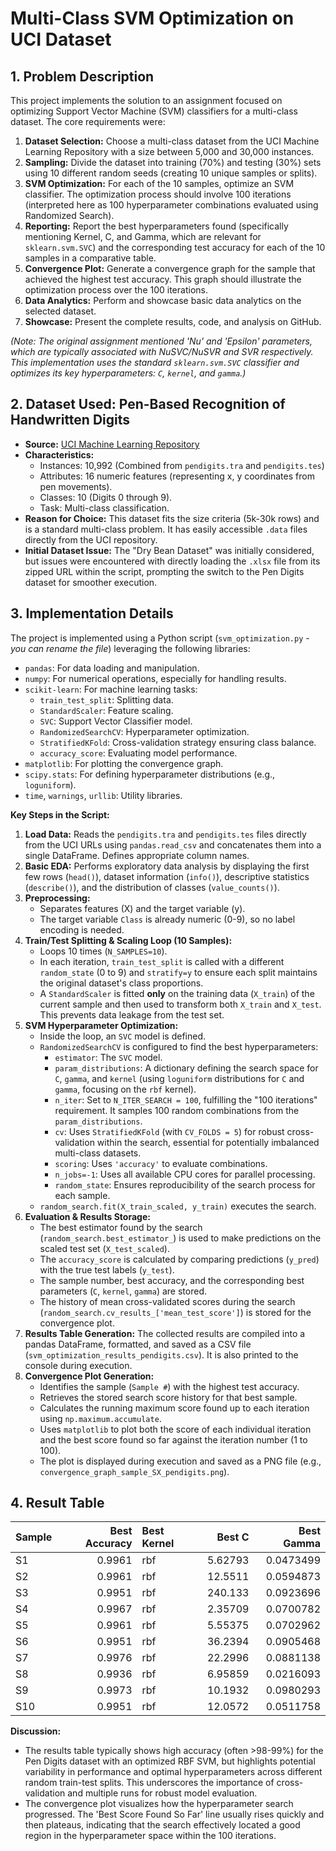 # Multi-Class SVM Optimization on UCI Dataset

## 1. Problem Description

This project implements the solution to an assignment focused on optimizing Support Vector Machine (SVM) classifiers for a multi-class dataset. The core requirements were:

1.  **Dataset Selection:** Choose a multi-class dataset from the UCI Machine Learning Repository with a size between 5,000 and 30,000 instances.
2.  **Sampling:** Divide the dataset into training (70%) and testing (30%) sets using 10 different random seeds (creating 10 unique samples or splits).
3.  **SVM Optimization:** For each of the 10 samples, optimize an SVM classifier. The optimization process should involve 100 iterations (interpreted here as 100 hyperparameter combinations evaluated using Randomized Search).
4.  **Reporting:** Report the best hyperparameters found (specifically mentioning Kernel, C, and Gamma, which are relevant for `sklearn.svm.SVC`) and the corresponding test accuracy for each of the 10 samples in a comparative table.
5.  **Convergence Plot:** Generate a convergence graph for the sample that achieved the highest test accuracy. This graph should illustrate the optimization process over the 100 iterations.
6.  **Data Analytics:** Perform and showcase basic data analytics on the selected dataset.
7.  **Showcase:** Present the complete results, code, and analysis on GitHub.

*(Note: The original assignment mentioned 'Nu' and 'Epsilon' parameters, which are typically associated with NuSVC/NuSVR and SVR respectively. This implementation uses the standard `sklearn.svm.SVC` classifier and optimizes its key hyperparameters: `C`, `kernel`, and `gamma`.)*

## 2. Dataset Used: Pen-Based Recognition of Handwritten Digits

* **Source:** [UCI Machine Learning Repository](https://archive.ics.uci.edu/dataset/81/pen+based+recognition+of+handwritten+digits)
* **Characteristics:**
    * Instances: 10,992 (Combined from `pendigits.tra` and `pendigits.tes`)
    * Attributes: 16 numeric features (representing x, y coordinates from pen movements).
    * Classes: 10 (Digits 0 through 9).
    * Task: Multi-class classification.
* **Reason for Choice:** This dataset fits the size criteria (5k-30k rows) and is a standard multi-class problem. It has easily accessible `.data` files directly from the UCI repository.
* **Initial Dataset Issue:** The "Dry Bean Dataset" was initially considered, but issues were encountered with directly loading the `.xlsx` file from its zipped URL within the script, prompting the switch to the Pen Digits dataset for smoother execution.

## 3. Implementation Details

The project is implemented using a Python script (`svm_optimization.py` - *you can rename the file*) leveraging the following libraries:

* `pandas`: For data loading and manipulation.
* `numpy`: For numerical operations, especially for handling results.
* `scikit-learn`: For machine learning tasks:
    * `train_test_split`: Splitting data.
    * `StandardScaler`: Feature scaling.
    * `SVC`: Support Vector Classifier model.
    * `RandomizedSearchCV`: Hyperparameter optimization.
    * `StratifiedKFold`: Cross-validation strategy ensuring class balance.
    * `accuracy_score`: Evaluating model performance.
* `matplotlib`: For plotting the convergence graph.
* `scipy.stats`: For defining hyperparameter distributions (e.g., `loguniform`).
* `time`, `warnings`, `urllib`: Utility libraries.

**Key Steps in the Script:**

1.  **Load Data:** Reads the `pendigits.tra` and `pendigits.tes` files directly from the UCI URLs using `pandas.read_csv` and concatenates them into a single DataFrame. Defines appropriate column names.
2.  **Basic EDA:** Performs exploratory data analysis by displaying the first few rows (`head()`), dataset information (`info()`), descriptive statistics (`describe()`), and the distribution of classes (`value_counts()`).
3.  **Preprocessing:**
    * Separates features (X) and the target variable (y).
    * The target variable `Class` is already numeric (0-9), so no label encoding is needed.
4.  **Train/Test Splitting & Scaling Loop (10 Samples):**
    * Loops 10 times (`N_SAMPLES=10`).
    * In each iteration, `train_test_split` is called with a different `random_state` (0 to 9) and `stratify=y` to ensure each split maintains the original dataset's class proportions.
    * A `StandardScaler` is fitted **only** on the training data (`X_train`) of the current sample and then used to transform both `X_train` and `X_test`. This prevents data leakage from the test set.
5.  **SVM Hyperparameter Optimization:**
    * Inside the loop, an `SVC` model is defined.
    * `RandomizedSearchCV` is configured to find the best hyperparameters:
        * `estimator`: The `SVC` model.
        * `param_distributions`: A dictionary defining the search space for `C`, `gamma`, and `kernel` (using `loguniform` distributions for `C` and `gamma`, focusing on the `rbf` kernel).
        * `n_iter`: Set to `N_ITER_SEARCH = 100`, fulfilling the "100 iterations" requirement. It samples 100 random combinations from the `param_distributions`.
        * `cv`: Uses `StratifiedKFold` (with `CV_FOLDS = 5`) for robust cross-validation within the search, essential for potentially imbalanced multi-class datasets.
        * `scoring`: Uses `'accuracy'` to evaluate combinations.
        * `n_jobs=-1`: Uses all available CPU cores for parallel processing.
        * `random_state`: Ensures reproducibility of the search process for each sample.
    * `random_search.fit(X_train_scaled, y_train)` executes the search.
6.  **Evaluation & Results Storage:**
    * The best estimator found by the search (`random_search.best_estimator_`) is used to make predictions on the scaled test set (`X_test_scaled`).
    * The `accuracy_score` is calculated by comparing predictions (`y_pred`) with the true test labels (`y_test`).
    * The sample number, best accuracy, and the corresponding best parameters (`C`, `kernel`, `gamma`) are stored.
    * The history of mean cross-validated scores during the search (`random_search.cv_results_['mean_test_score']`) is stored for the convergence plot.
7.  **Results Table Generation:** The collected results are compiled into a pandas DataFrame, formatted, and saved as a CSV file (`svm_optimization_results_pendigits.csv`). It is also printed to the console during execution.
8.  **Convergence Plot Generation:**
    * Identifies the sample (`Sample #`) with the highest test accuracy.
    * Retrieves the stored search score history for that best sample.
    * Calculates the running maximum score found up to each iteration using `np.maximum.accumulate`.
    * Uses `matplotlib` to plot both the score of each individual iteration and the best score found so far against the iteration number (1 to 100).
    * The plot is displayed during execution and saved as a PNG file (e.g., `convergence_graph_sample_SX_pendigits.png`).

## 4. Result Table

| Sample     |   Best Accuracy | Best Kernel   |    Best C |   Best Gamma |
|:-----------|----------------:|:--------------|----------:|-------------:|
| S1         |          0.9961 | rbf           |   5.62793 |    0.0473499 |
| S2         |          0.9961 | rbf           |  12.5511  |    0.0594873 |
| S3         |          0.9951 | rbf           | 240.133   |    0.0923696 |
| S4         |          0.9967 | rbf           |   2.35709 |    0.0700782 |
| S5         |          0.9961 | rbf           |   5.55375 |    0.0702962 |
| S6         |          0.9951 | rbf           |  36.2394  |    0.0905468 |
| S7         |          0.9976 | rbf           |  22.2996  |    0.0881138 |
| S8         |          0.9936 | rbf           |   6.95859 |    0.0216093 |
| S9         |          0.9973 | rbf           |  10.1932  |    0.0980293 |
| S10        |          0.9951 | rbf           |  12.0572  |    0.0511758 |


**Discussion:**

* The results table typically shows high accuracy (often >98-99%) for the Pen Digits dataset with an optimized RBF SVM, but highlights potential variability in performance and optimal hyperparameters across different random train-test splits. This underscores the importance of cross-validation and multiple runs for robust model evaluation.
* The convergence plot visualizes how the hyperparameter search progressed. The 'Best Score Found So Far' line usually rises quickly and then plateaus, indicating that the search effectively located a good region in the hyperparameter space within the 100 iterations.

